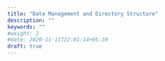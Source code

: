 ```yaml
---
title: "Data Management and Directory Structure"
description: ""
keywords: ""
#weight: 2
#date: 2020-11-11T22:01:14+05:30
draft: true
---
```

